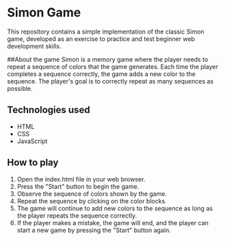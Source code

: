 # Simon Game
This repository contains a simple implementation of the classic Simon game, developed as an exercise to practice and test beginner web development skills.

##About the game
Simon is a memory game where the player needs to repeat a sequence of colors that the game generates. Each time the player completes a sequence correctly, the game adds a new color to the sequence. The player's goal is to correctly repeat as many sequences as possible.

## Technologies used
- HTML
- CSS
- JavaScript

## How to play
1. Open the index.html file in your web browser.
2. Press the "Start" button to begin the game.
3. Observe the sequence of colors shown by the game.
4. Repeat the sequence by clicking on the color blocks.
5. The game will continue to add new colors to the sequence as long as the player repeats the sequence correctly.
6. If the player makes a mistake, the game will end, and the player can start a new game by pressing the "Start" button again.
